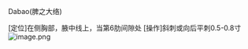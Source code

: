 Dabao(脾之大络)

[定位]在侧胸部，腋中线上，当第6肋间隙处
[操作]斜刺或向后平刺0.5-0.8寸
![image.png](https://picgo18719498306.oss-cn-guangzhou.aliyuncs.com/20250423190539921.png)
